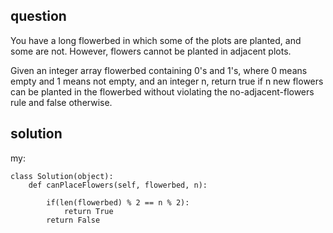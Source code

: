 ## question
You have a long flowerbed in which some of the plots are planted, and some are not. However, flowers cannot be planted in adjacent plots.

Given an integer array flowerbed containing 0's and 1's, where 0 means empty and 1 means not empty, and an integer n, return true if n new flowers can be planted in the flowerbed without violating the no-adjacent-flowers rule and false otherwise.

## solution
my:
```
class Solution(object):
    def canPlaceFlowers(self, flowerbed, n):
    
        if(len(flowerbed) % 2 == n % 2):
            return True
        return False 
        
```